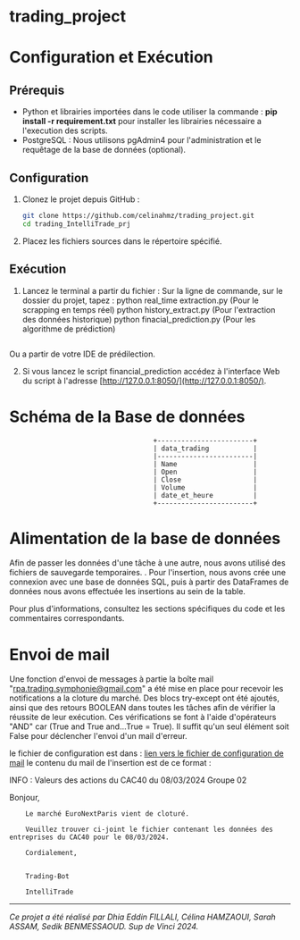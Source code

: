 # trading_project

# Configuration et Exécution

## Prérequis
- Python et librairies importées dans le code 
utiliser la commande : **pip install -r requirement.txt**
pour installer les librairies nécessaire a l'execution des scripts.
- PostgreSQL : Nous utilisons pgAdmin4 pour l'administration et le requêtage de la base de données (optional).

## Configuration
1. Clonez le projet depuis GitHub :

    ```bash
    git clone https://github.com/celinahmz/trading_project.git
    cd trading_IntelliTrade_prj
    ```

2. Placez les fichiers sources dans le répertoire spécifié.



## Exécution
1. Lancez le terminal a partir du fichier :
Sur la ligne de commande, sur le dossier du projet, tapez :
    python real_time extraction.py (Pour le scrapping en temps réel)
    python history_extract.py (Pour l'extraction des données historique)
    python finacial_prediction.py (Pour les algorithme de prédiction)

    ```
Ou a partir de votre IDE de prédilection.

2. Si vous lancez le script financial_prediction accédez à l'interface Web du script à l'adresse [http://127.0.0.1:8050/](http://127.0.0.1:8050/).


# Schéma de la Base de données



                                        +------------------------+
                                        | data_trading           |
                                        |------------------------|
                                        | Name                   |
                                        | Open                   |
                                        | Close                  |
                                        | Volume                 |
                                        | date_et_heure          |
                                        +------------------------+



# Alimentation de la base de données

Afin de passer les données d'une tâche à une autre, nous avons utilisé des fichiers de sauvegarde temporaires. . Pour l'insertion, nous avons crée une connexion avec une base de données SQL, puis à partir des DataFrames de données nous avons effectuée les insertions au sein de la table.

Pour plus d'informations, consultez les sections spécifiques du code et les commentaires correspondants.


# Envoi de mail 

Une fonction d'envoi de messages à partie la boîte mail "rpa.trading.symphonie@gmail.com" a été mise en place pour recevoir les notifications a la cloture du marché. Des blocs try-except ont été ajoutés, ainsi que des retours BOOLEAN dans toutes les tâches afin de vérifier la réussite de leur exécution. Ces vérifications se font à l'aide d'opérateurs "AND" car (True and True and...True = True). Il suffit qu'un seul élément soit False pour déclencher l'envoi d'un mail d'erreur.

le fichier de configuration est dans : [lien vers le fichier de configuration de mail](/config/mail_config.json)
le contenu du mail de l'insertion est de ce format :

INFO : Valeurs des actions du CAC40 du 08/03/2024 Groupe 02

Bonjour,

        Le marché EuroNextParis vient de cloturé.

        Veuillez trouver ci-joint le fichier contenant les données des entreprises du CAC40 pour le 08/03/2024.

        Cordialement,


        Trading-Bot

        IntelliTrade

---

*Ce projet a été réalisé par Dhia Eddin FILLALI, Célina HAMZAOUI, Sarah ASSAM, Sedik BENMESSAOUD.*
*Sup de Vinci 2024.*
